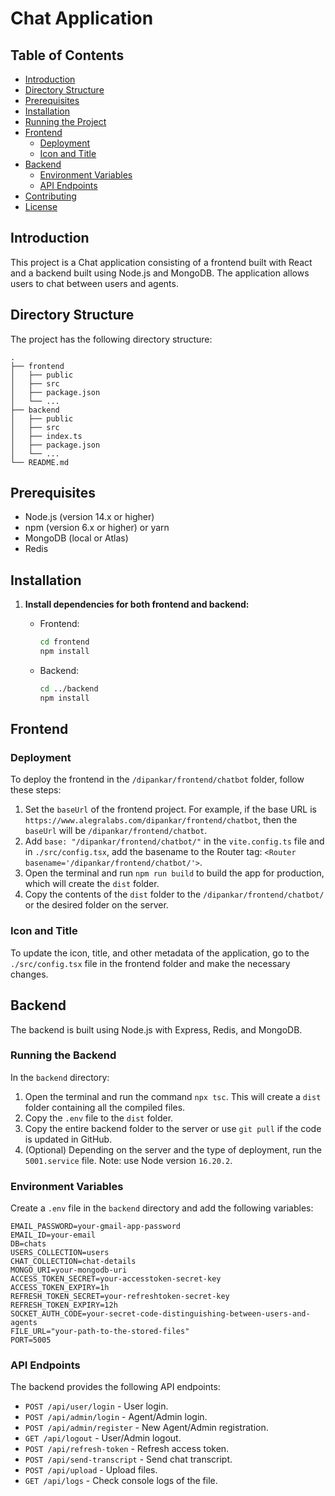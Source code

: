 
# Chat Application

## Table of Contents
- [Introduction](#introduction)
- [Directory Structure](#directory-structure)
- [Prerequisites](#prerequisites)
- [Installation](#installation)
- [Running the Project](#running-the-project)
- [Frontend](#frontend)
  - [Deployment](#deployment)
  - [Icon and Title](#icon-and-title)
- [Backend](#backend)
  - [Environment Variables](#environment-variables)
  - [API Endpoints](#api-endpoints)
- [Contributing](#contributing)
- [License](#license)

## Introduction
This project is a Chat application consisting of a frontend built with React and a backend built using Node.js and MongoDB. The application allows users to chat between users and agents.

## Directory Structure
The project has the following directory structure:
```
.
├── frontend
│   ├── public
│   ├── src
│   ├── package.json
│   └── ...
├── backend
│   ├── public
│   ├── src
│   ├── index.ts
│   ├── package.json
│   └── ...
└── README.md
```

## Prerequisites
- Node.js (version 14.x or higher)
- npm (version 6.x or higher) or yarn
- MongoDB (local or Atlas)
- Redis

## Installation

1. **Install dependencies for both frontend and backend:**

   - Frontend:
     ```sh
     cd frontend
     npm install
     ```

   - Backend:
     ```sh
     cd ../backend
     npm install
     ```

## Frontend

### Deployment
To deploy the frontend in the `/dipankar/frontend/chatbot` folder, follow these steps:

1. Set the `baseUrl` of the frontend project. For example, if the base URL is `https://www.alegralabs.com/dipankar/frontend/chatbot`, then the `baseUrl` will be `/dipankar/frontend/chatbot`.
2. Add `base: "/dipankar/frontend/chatbot/"` in the `vite.config.ts` file and in `./src/config.tsx`, add the basename to the Router tag: `<Router basename='/dipankar/frontend/chatbot/'>`.
3. Open the terminal and run `npm run build` to build the app for production, which will create the `dist` folder.
4. Copy the contents of the `dist` folder to the `/dipankar/frontend/chatbot/` or the desired folder on the server.

### Icon and Title
To update the icon, title, and other metadata of the application, go to the `./src/config.tsx` file in the frontend folder and make the necessary changes.

## Backend

The backend is built using Node.js with Express, Redis, and MongoDB.

### Running the Backend
In the `backend` directory:

1. Open the terminal and run the command `npx tsc`. This will create a `dist` folder containing all the compiled files.
2. Copy the `.env` file to the `dist` folder.
3. Copy the entire backend folder to the server or use `git pull` if the code is updated in GitHub.
4. (Optional) Depending on the server and the type of deployment, run the `5001.service` file. Note: use Node version `16.20.2`.

### Environment Variables
Create a `.env` file in the `backend` directory and add the following variables:
```
EMAIL_PASSWORD=your-gmail-app-password
EMAIL_ID=your-email
DB=chats
USERS_COLLECTION=users
CHAT_COLLECTION=chat-details
MONGO_URI=your-mongodb-uri
ACCESS_TOKEN_SECRET=your-accesstoken-secret-key
ACCESS_TOKEN_EXPIRY=1h
REFRESH_TOKEN_SECRET=your-refreshtoken-secret-key
REFRESH_TOKEN_EXPIRY=12h
SOCKET_AUTH_CODE=your-secret-code-distinguishing-between-users-and-agents
FILE_URL="your-path-to-the-stored-files"
PORT=5005
```

### API Endpoints
The backend provides the following API endpoints:

- `POST /api/user/login` - User login.
- `POST /api/admin/login` - Agent/Admin login.
- `POST /api/admin/register` - New Agent/Admin registration.
- `GET /api/logout` - User/Admin logout.
- `POST /api/refresh-token` - Refresh access token.
- `POST /api/send-transcript` - Send chat transcript.
- `POST /api/upload` - Upload files.
- `GET /api/logs` - Check console logs of the file.

